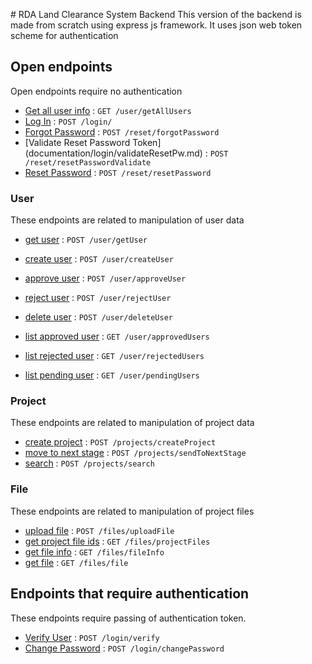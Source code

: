 ﻿﻿# RDA Land Clearance System Backend
This version of the backend is made from scratch using express js framework.
It uses json web token scheme for authentication

## Open endpoints
Open endpoints require no authentication
* [Get all user info](documentation/user/getAllUsers.md) : `GET /user/getAllUsers`
* [Log In](documentation/login/loginUser.md) : `POST /login/`
* [Forgot Password](documentation/login/forgotPassword.md) : `POST /reset/forgotPassword`
* [Validate Reset Password Token] (documentation/login/validateResetPw.md) : `POST /reset/resetPasswordValidate`
* [Reset Password](documentation/login/resetPassword.md) : `POST /reset/resetPassword`

### User
These endpoints are related to manipulation of user data

* [get user](documentation/user/getUser.md) : `POST /user/getUser`
* [create user](documentation/user/createUser.md) : `POST /user/createUser`

* [approve user](documentation/user/approveUser.md) : `POST /user/approveUser`
* [reject user](documentation/user/rejectUser.md) : `POST /user/rejectUser`
* [delete user](documentation/user/deleteUser.md) : `POST /user/deleteUser`

* [list approved user](documentation/user/getApprovedUsers.md) : `GET /user/approvedUsers`
* [list rejected user](documentation/user/getRejectedUsers.md) : `GET /user/rejectedUsers`
* [list pending user](documentation/user/getPendingUsers.md) : `GET /user/pendingUsers`

### Project
These endpoints are related to manipulation of project data

* [create project](documentation/project/createProject.md) : `POST /projects/createProject`
* [move to next stage](documentation/project/sendToNextStage.md) : `POST /projects/sendToNextStage`
* [search](documentation/project/search.md) : `POST /projects/search`

### File
These endpoints are related to manipulation of project files
* [upload file](documentation/files/upload.md) : `POST /files/uploadFile`
* [get project file ids](documentation/files/getProjectFiles.md) : `GET /files/projectFiles`
* [get file info](documentation/files/getFileInfo.md) : `GET /files/fileInfo`
* [get file](documentation/files/getFile.md) : `GET /files/file`

## Endpoints that require authentication
These endpoints require passing of authentication token. 

* [Verify User](documentation/login/verifyUser.md) : `POST /login/verify`
* [Change Password](documentation/login/changePassword.md) : `POST /login/changePassword`





